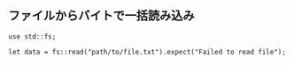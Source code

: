 

## ファイルからバイトで一括読み込み
```
use std::fs;

let data = fs::read("path/to/file.txt").expect("Failed to read file");
```